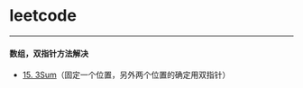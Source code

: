 # leetcode

----
#### 数组，双指针方法解决
- [15. 3Sum](https://leetcode.com/problems/3sum/description/)（固定一个位置，另外两个位置的确定用双指针）